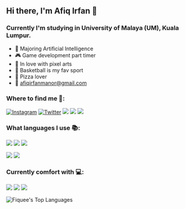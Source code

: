## Hi there, I'm Afiq Irfan 👋

### Currently I'm studying in University of Malaya (UM), Kuala Lumpur.

- 🧠 Majoring Artificial Intelligence 
- 🎮 Game development part timer
- 🎨 In love with pixel arts
- 🏀 Basketball is my fav sport
- 🍕 Pizza lover
- 📩 afiqirfanmanor@gmail.com

### Where to find me 🔎:
<a href = "https://www.instagram.com/fiquee__/"><img alt="Instagram" src="https://img.shields.io/badge/fiquee____%20-%23E4405F.svg?&style=for-the-badge&logo=Instagram&logoColor=white"></a>
<a href = "https://twitter.com/fiquee__"><img alt="Twitter" src="https://img.shields.io/badge/@fiquee____%20-%231DA1F2.svg?&style=for-the-badge&logo=Twitter&logoColor=white"/></a>
<a href ="https://www.linkedin.com/in/afiqirfan/"><img src = "https://img.shields.io/badge/LinkedIn-0077B5?style=for-the-badge&logo=linkedin&logoColor=white"></a>
<a href="https://biggiebob.itch.io"><img src ="https://img.shields.io/badge/biggiebob-FA5C5C?style=for-the-badge&logo=itch.io&logoColor=white"></a>
<img src="https://img.shields.io/badge/Gmail-D14836?style=for-the-badge&logo=gmail&logoColor=white">

### What languages I use 📚:
<a href = "#"><img src = "https://img.shields.io/badge/Java-ED8B00?style=for-the-badge&logo=java&logoColor=white"></a>
<a href = "#"><img src = "https://img.shields.io/badge/C%23-239120?style=for-the-badge&logo=c-sharp&logoColor=white"></a>
<a href = "#"><img src = "https://img.shields.io/badge/Python-3776AB?style=for-the-badge&logo=python&logoColor=white"></a>
<!-- <a href = "#"><img src = "https://img.shields.io/badge/HTML-239120?style=for-the-badge&logo=html5&logoColor=white"></a>
<a href = "#"><img src = "https://img.shields.io/badge/CSS-239120?&style=for-the-badge&logo=css3&logoColor=white"></a>
<a href = "#"><img src ="https://img.shields.io/badge/JavaScript-323330?style=for-the-badge&logo=javascript&logoColor=F7DF1E"></a> -->
<a href = "#"><img src ="https://img.shields.io/badge/PHP-777BB4?style=for-the-badge&logo=php&logoColor=white"></a>
<a href = "#"><img src ="https://img.shields.io/badge/Markdown-000000?style=for-the-badge&logo=markdown&logoColor=white"></a>


### Currently comfort with 💻:
<a href = "#"><img src ="https://img.shields.io/badge/Visual_Studio_Code-0078D4?style=for-the-badge&logo=visual%20studio%20code&logoColor=white"></a>
<a href = "#"><img src ="https://img.shields.io/badge/Unity-100000?style=for-the-badge&logo=unity&logoColor=white"></a>
<a href = "#"><img src ="https://img.shields.io/badge/Aseprite%20-%237D929E.svg?&style=for-the-badge&logo=Aseprite&logoColor=white"></a>



<!-- #### Still learning ✍:
<a href = "#"><img src ="https://img.shields.io/badge/Vue.js-35495E?style=for-the-badge&logo=vue.js&logoColor=4FC08D"></a>
<a href = "#"><img src ="https://img.shields.io/badge/Tailwind_CSS-38B2AC?style=for-the-badge&logo=tailwind-css&logoColor=white"></a>
<a href = "#"><img src ="https://img.shields.io/badge/Bootstrap-563D7C?style=for-the-badge&logo=bootstrap&logoColor=white"></a>
<a href = "#"><img src ="https://img.shields.io/badge/firebase-ffca28?style=for-the-badge&logo=firebase&logoColor=white"></a> -->

<img align="left" alt="Fiquee's Top Languages" src="https://github-readme-stats.vercel.app/api/top-langs/?username=Fiquee&theme=dracula&hide=Hack"/>
